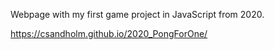 Webpage with my first game project in JavaScript from 2020.

https://csandholm.github.io/2020_PongForOne/
